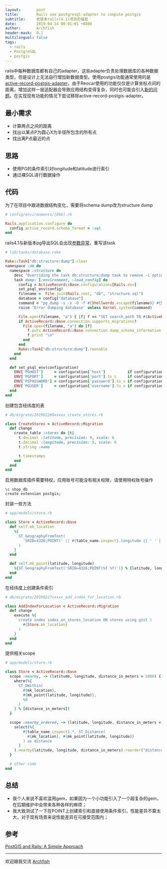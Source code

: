 ```yaml
---
layout:       post
title:        Rails use postgresql-adapter to compute postgis
subtitle:     老版本rails(4.1)项目的福音
date:         2019-04-14 00:01:01 +0800
author:       Archfish
header-mask:  0.1
multilingual: false
tags:
  - rails
  - PostgreSQL
  - postgis
---
```


rails中每种数据库都有自己的adapter，这些adapter负责处理数据库的各种数据类型，但是设计上无法自行增加新数据类型。使用postgis功能通常使用的是[active-record-postgis-adapter][1]，由于Reocar使用的功能仅仅是计算坐标点间的距离，增加这样一层适配器会导致应用结构变得复杂，同时也可能会引入[新的问题][2]。在实现现有功能的情况下尝试移除active-record-postgis-adapter。

## 最小需求

- 计算两点之间的距离
- 找出以某点P为圆心X为半径所包含的所有点
- 找出离P点最近的点

## 思路

- 使用PG的条件索引对longitude和latitude进行索引
- 通过裸SQL进行数据操作

## 代码

为了在项目中跟进数据结构变化，需要将schema dump改为structure dump

```ruby
# config/environments/[ENV].rb

Rails.application.configure do
  config.active_record.schema_format = :sql
end
```

rails4.1与新版本pg导出SQL会出现[参数异常][4]，重写该task

```ruby
# lib/tasks/database.rake

Rake::Task["db:structure:dump"].clear
namespace :db do
  namespace :structure do
    desc "Overriding the task db:structure:dump task to remove -i option from pg_dump to make postgres 9.5 compatible"
    task dump: [:environment, :load_config] do
      config = ActiveRecord::Base.configurations[Rails.env]
      set_psql_env(config)
      filename =  File.join(Rails.root, "db", "structure.sql")
      database = config["database"]
      command = "pg_dump -s -x -O -f #{Shellwords.escape(filename)} #{Shellwords.escape(database)}"
      raise 'Error dumping database' unless Kernel.system(command)

      File.open(filename, "a") { |f| f << "SET search_path TO #{ActiveRecord::Base.connection.schema_search_path};\n\n" }
      if ActiveRecord::Base.connection.supports_migrations?
        File.open(filename, "a") do |f|
          f.puts ActiveRecord::Base.connection.dump_schema_information
          f.print "\n"
        end
      end
      Rake::Task["db:structure:dump"].reenable
    end
  end

  def set_psql_env(configuration)
    ENV['PGHOST']     = configuration['host']          if configuration['host']
    ENV['PGPORT']     = configuration['port'].to_s     if configuration['port']
    ENV['PGPASSWORD'] = configuration['password'].to_s if configuration['password']
    ENV['PGUSER']     = configuration['username'].to_s if configuration['username']
  end
end
```

创建包含经纬度的表

```ruby
# db/migrate/201902260xxxxx_create_stores.rb

class CreateStores < ActiveRecord::Migration
  def change
    create_table :stores do |t|
      t.decimal :latitude, precision: 9, scale: 6
      t.decimal :longitude, precision: 9, scale: 6
      t.string :name

      t.timestamps
    end
  end
end
```

启用数据库插件需要特权，应用账号可能没有相关权限，请使用特权账号操作

```psql
\c shop_db
create extension postgis;
```

封装一些方法

```ruby
# app/models/store.rb

class Store < ActiveRecord::Base
  def self.mk_location
    %{
      ST_GeographyFromText(
        'SRID=4326;POINT(' || #{table_name.inspect}.longitude || ' ' || #{table_name.inspect}.latitude || ')'
      )
    }
  end

  def self.mk_point(latitude, longitude)
    %{ST_GeographyFromText('SRID=4326;POINT(%f %f)')} % [latitude, longitude]
  end
end
```

在经纬度上创建条件索引

```ruby
# db/migrate/20190227xxxxx_add_index_for_location.rb

class AddIndexForLocation < ActiveRecord::Migration
  def change
    execute %{
      create index index_on_stores_location ON stores using gist (
        #{Store.mk_location}
      )
    }
  end
end
```

提供相关scope

```ruby
# app/models/store.rb

class Store < ActiveRecord::Base
  scope :nearby, -> (latitude, longitude, distance_in_meters = 2000) {
    where(%{
      ST_DWithin(
        #{mk_location},
        #{mk_point(latitude, longitude)},
        %d
      )
    } % [distance_in_meters])
  }

  scope :nearby_ordered, -> (latitude, longitude, distance_in_meters = 2000) {
    select(%{
        #{table_name.inspect}.*, ST_Distance(
          #{mk_location}, #{mk_point(latitude, longitude)}
        ) as distance
      }
    ).nearby(latitude, longitude, distance_in_meters).reorder("distance asc")
  }

  # other code
end
```

## 总结

- 我个人来说不喜欢滥用gem，如果因为一个小功能引入了一个超复杂的gem，在后期维护中会带来各种各样的麻烦；
- 我大致测试了一下在POINT上创建索引和直接使用条件索引，性能差异不算太大，对于现有场景来说性能差异在可接受范围内；

## 参考

[PostGIS and Rails: A Simple Approach][3]

[1]: https://github.com/rgeo/activerecord-postgis-adapter "ActiveRecord connection adapter for PostGIS, based on postgresql and rgeo"
[2]: https://github.com/rgeo/activerecord-postgis-adapter/issues/296 "version 2.2.2 prepared_statements setting not take effect"
[3]: http://ngauthier.com/2013/08/postgis-and-rails-a-simple-approach.html "PostGIS and Rails: A Simple Approach"
[4]: https://stackoverflow.com/questions/35999906/pg-dump-invalid-option-i-when-migrating "“pg_dump: invalid option — i” when migrating"

- - -

欢迎跟我交流 [Archfish][0]

[0]: https://github.com/archfish/archfish "archfish blog"
